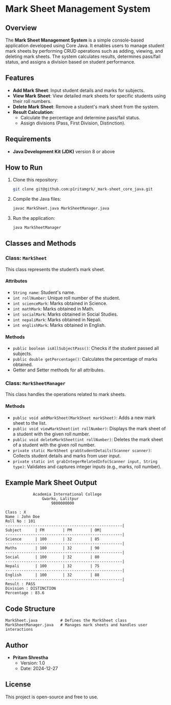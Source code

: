 # Mark Sheet Management System

## Overview
The **Mark Sheet Management System** is a simple console-based application developed using Core Java. It enables users to manage student mark sheets by performing CRUD operations such as adding, viewing, and deleting mark sheets. The system calculates results, determines pass/fail status, and assigns a division based on student performance.

## Features
- **Add Mark Sheet**: Input student details and marks for subjects.
- **View Mark Sheet**: View detailed mark sheets for specific students using their roll numbers.
- **Delete Mark Sheet**: Remove a student's mark sheet from the system.
- **Result Calculation**:
  - Calculate the percentage and determine pass/fail status.
  - Assign divisions (Pass, First Division, Distinction).

## Requirements
- **Java Development Kit (JDK)** version 8 or above

## How to Run
1. Clone this repository:
   ```bash
   git clone git@github.com:p1ritamgrk/_mark-sheet_core_java.git
   ```
2. Compile the Java files:
   ```bash
   javac MarkSheet.java MarkSheetManager.java
   ```
3. Run the application:
   ```bash
   java MarkSheetManager
   ```

## Classes and Methods

### Class: `MarkSheet`
This class represents the student’s mark sheet.

#### Attributes
- `String name`: Student's name.
- `int rollNumber`: Unique roll number of the student.
- `int scienceMark`: Marks obtained in Science.
- `int mathMark`: Marks obtained in Math.
- `int socialMark`: Marks obtained in Social Studies.
- `int nepaliMark`: Marks obtained in Nepali.
- `int englishMark`: Marks obtained in English.

#### Methods
- `public boolean isAllSubjectPass()`: Checks if the student passed all subjects.
- `public double getPercentage()`: Calculates the percentage of marks obtained.
- Getter and Setter methods for all attributes.

### Class: `MarkSheetManager`
This class handles the operations related to mark sheets.

#### Methods
- `public void addMarkSheet(MarkSheet markSheet)`: Adds a new mark sheet to the list.
- `public void viewMarkSheet(int rollNumber)`: Displays the mark sheet of a student with the given roll number.
- `public void deleteMarkSheet(int rollNumber)`: Deletes the mark sheet of a student with the given roll number.
- `private static MarkSheet grabStudentDetails(Scanner scanner)`: Collects student details and marks from user input.
- `private static int grabIntegerRelatedInfo(Scanner input, String type)`: Validates and captures integer inputs (e.g., marks, roll number).

## Example Mark Sheet Output
```
			Academia International College
				Gwarko, Lalitpur
					9800000000

Class : X
Name : John Doe
Roll No : 101
---------------------------------------------------|
Subject		 | FM		 | PM		 | OM|
---------------------------------------------------|
Science		 | 100		 | 32		 | 85
---------------------------------------------------|
Maths		 | 100		 | 32		 | 90
---------------------------------------------------|
Social		 | 100		 | 32		 | 80
---------------------------------------------------|
Nepali		 | 100		 | 32		 | 75
---------------------------------------------------|
English		 | 100		 | 32		 | 88
---------------------------------------------------|
Result : PASS
Division : DISTINCTION
Percentage : 83.6
```

## Code Structure
```
MarkSheet.java          # Defines the MarkSheet class
MarkSheetManager.java   # Manages mark sheets and handles user interactions
```

## Author
- **Pritam Shrestha**
  - Version: 1.0
  - Date: 2024-12-27

## License
This project is open-source and free to use.

